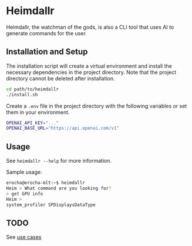 # Heimdallr

Heimdallr, the watchman of the gods, is also a CLI tool that uses AI to generate commands for the user.

## Installation and Setup

The installation script will create a virtual environment and install the necessary dependencies in the project directory.
Note that the project directory cannot be deleted after installation.

```bash
cd path/to/heimdallr
./install.sh
```

Create a `.env` file in the project directory with the following variables or set them in your environment.

```bash
OPENAI_API_KEY="..."
OPENAI_BASE_URL="https://api.openai.com/v1"
```

## Usage

See `heimdallr --help` for more information.

Sample usage:
```bash
erocha@erocha-mlt:~$ heimdallr    
Heim > What command are you looking for?
> get GPU info                
Heim >
system_profiler SPDisplaysDataType
```

## TODO

See [use cases](./docs/use_case.md)
